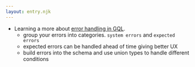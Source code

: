 ```yaml
---
layout: entry.njk
---
```


- Learning a more about [error handling in GQL](https://www.youtube.com/watch?v=RDNTP66oY2o&t=583s). 
   - group your errors into categories. `system errors` and `expected errors` 
   - expected errors can be handled ahead of time giving better UX
   - build errors into the schema and use union types to handle different conditions
